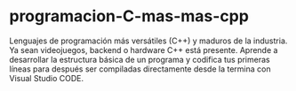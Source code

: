 # programacion-C-mas-mas-cpp
Lenguajes de programación más versátiles (C++) y maduros de la industria. Ya sean videojuegos, backend o hardware C++ está presente.  Aprende a desarrollar la estructura básica de un programa y codifica tus primeras líneas para después ser compiladas directamente desde la termina con Visual Studio CODE.
